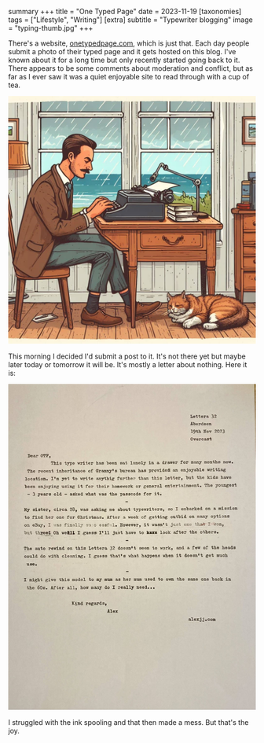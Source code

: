 summary +++
title =  "One Typed Page"
date =  2023-11-19
[taxonomies]
tags =  ["Lifestyle", "Writing"]
[extra]
subtitle =  "Typewriter blogging"
image = "typing-thumb.jpg"
+++

There's a website, [onetypedpage.com](https://onetypedpage.com/), which is just that. Each day people submit a photo of their typed page and it gets hosted on this blog. I've known about it for a long time but only recently started going back to it. There appears to be some comments about moderation and conflict, but as far as I ever saw it was a quiet enjoyable site to read through with a cup of tea.

![A dream brought to life](typing-thumb.jpg "A dream brought to life")

This morning I decided I'd submit a post to it. It's not there yet but maybe later today or tomorrow it will be. It's mostly a letter about nothing. Here it is:

![One Typed Page](typing.jpg "One Typed Page")

I struggled with the ink spooling and that then made a mess. But that's the joy.
